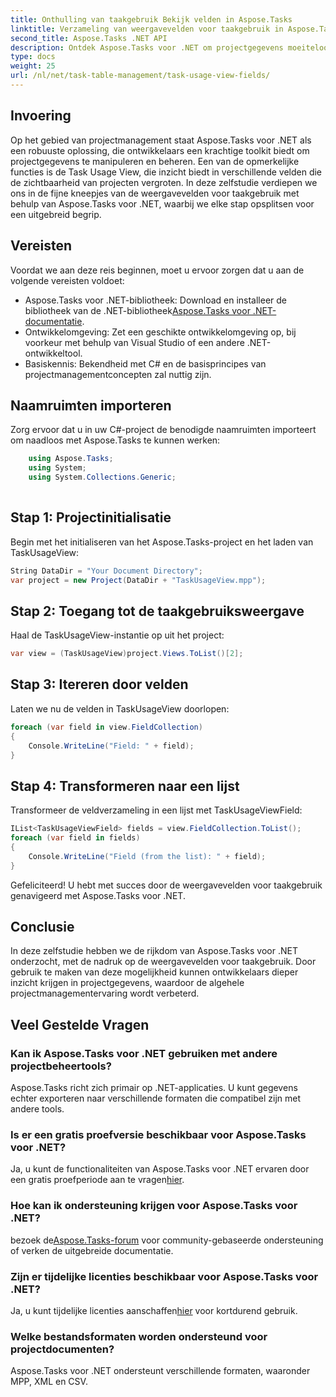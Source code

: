 ```yaml
---
title: Onthulling van taakgebruik Bekijk velden in Aspose.Tasks
linktitle: Verzameling van weergavevelden voor taakgebruik in Aspose.Tasks
second_title: Aspose.Tasks .NET API
description: Ontdek Aspose.Tasks voor .NET om projectgegevens moeiteloos te beheren en te visualiseren. Duik in de weergavevelden voor taakgebruik voor verbeterde projectinzichten.
type: docs
weight: 25
url: /nl/net/task-table-management/task-usage-view-fields/
---
```

## Invoering
Op het gebied van projectmanagement staat Aspose.Tasks voor .NET als een robuuste oplossing, die ontwikkelaars een krachtige toolkit biedt om projectgegevens te manipuleren en beheren. Een van de opmerkelijke functies is de Task Usage View, die inzicht biedt in verschillende velden die de zichtbaarheid van projecten vergroten. In deze zelfstudie verdiepen we ons in de fijne kneepjes van de weergavevelden voor taakgebruik met behulp van Aspose.Tasks voor .NET, waarbij we elke stap opsplitsen voor een uitgebreid begrip.
## Vereisten
Voordat we aan deze reis beginnen, moet u ervoor zorgen dat u aan de volgende vereisten voldoet:
-  Aspose.Tasks voor .NET-bibliotheek: Download en installeer de bibliotheek van de .NET-bibliotheek[Aspose.Tasks voor .NET-documentatie](https://reference.aspose.com/tasks/net/).
- Ontwikkelomgeving: Zet een geschikte ontwikkelomgeving op, bij voorkeur met behulp van Visual Studio of een andere .NET-ontwikkeltool.
- Basiskennis: Bekendheid met C# en de basisprincipes van projectmanagementconcepten zal nuttig zijn.
## Naamruimten importeren
Zorg ervoor dat u in uw C#-project de benodigde naamruimten importeert om naadloos met Aspose.Tasks te kunnen werken:
```csharp
    using Aspose.Tasks;
    using System;
    using System.Collections.Generic;
    
```
## Stap 1: Projectinitialisatie
Begin met het initialiseren van het Aspose.Tasks-project en het laden van TaskUsageView:
```csharp
String DataDir = "Your Document Directory";
var project = new Project(DataDir + "TaskUsageView.mpp");
```
## Stap 2: Toegang tot de taakgebruiksweergave
Haal de TaskUsageView-instantie op uit het project:
```csharp
var view = (TaskUsageView)project.Views.ToList()[2];
```
## Stap 3: Itereren door velden
Laten we nu de velden in TaskUsageView doorlopen:
```csharp
foreach (var field in view.FieldCollection)
{
    Console.WriteLine("Field: " + field);
}
```
## Stap 4: Transformeren naar een lijst
Transformeer de veldverzameling in een lijst met TaskUsageViewField:
```csharp
IList<TaskUsageViewField> fields = view.FieldCollection.ToList();
foreach (var field in fields)
{
    Console.WriteLine("Field (from the list): " + field);
}
```
Gefeliciteerd! U hebt met succes door de weergavevelden voor taakgebruik genavigeerd met Aspose.Tasks voor .NET.
## Conclusie
In deze zelfstudie hebben we de rijkdom van Aspose.Tasks voor .NET onderzocht, met de nadruk op de weergavevelden voor taakgebruik. Door gebruik te maken van deze mogelijkheid kunnen ontwikkelaars dieper inzicht krijgen in projectgegevens, waardoor de algehele projectmanagementervaring wordt verbeterd.
## Veel Gestelde Vragen
### Kan ik Aspose.Tasks voor .NET gebruiken met andere projectbeheertools?
Aspose.Tasks richt zich primair op .NET-applicaties. U kunt gegevens echter exporteren naar verschillende formaten die compatibel zijn met andere tools.
### Is er een gratis proefversie beschikbaar voor Aspose.Tasks voor .NET?
Ja, u kunt de functionaliteiten van Aspose.Tasks voor .NET ervaren door een gratis proefperiode aan te vragen[hier](https://releases.aspose.com/).
### Hoe kan ik ondersteuning krijgen voor Aspose.Tasks voor .NET?
 bezoek de[Aspose.Tasks-forum](https://forum.aspose.com/c/tasks/15) voor community-gebaseerde ondersteuning of verken de uitgebreide documentatie.
### Zijn er tijdelijke licenties beschikbaar voor Aspose.Tasks voor .NET?
 Ja, u kunt tijdelijke licenties aanschaffen[hier](https://purchase.aspose.com/temporary-license/) voor kortdurend gebruik.
### Welke bestandsformaten worden ondersteund voor projectdocumenten?
Aspose.Tasks voor .NET ondersteunt verschillende formaten, waaronder MPP, XML en CSV.